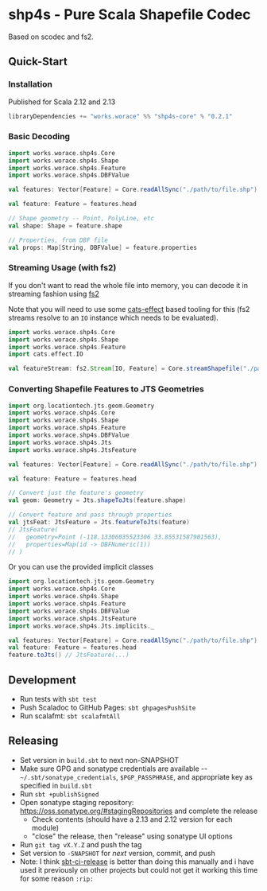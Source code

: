 # shp4s - Pure Scala Shapefile Codec

Based on scodec and fs2.

## Quick-Start

### Installation

Published for Scala 2.12 and 2.13

```scala
libraryDependencies += "works.worace" %% "shp4s-core" % "0.2.1"
```

### Basic Decoding

```scala
import works.worace.shp4s.Core
import works.worace.shp4s.Shape
import works.worace.shp4s.Feature
import works.worace.shp4s.DBFValue

val features: Vector[Feature] = Core.readAllSync("./path/to/file.shp")

val feature: Feature = features.head

// Shape geometry -- Point, PolyLine, etc
val shape: Shape = feature.shape

// Properties, from DBF file
val props: Map[String, DBFValue] = feature.properties
```

### Streaming Usage (with fs2)

If you don't want to read the whole file into memory, you can decode it in streaming fashion using [fs2](https://fs2.io/)

Note that you will need to use some [cats-effect](https://typelevel.org/cats-effect/) based tooling for this (fs2 streams resolve to an `IO` instance which needs to be evaluated).

```scala
import works.worace.shp4s.Core
import works.worace.shp4s.Shape
import works.worace.shp4s.Feature
import cats.effect.IO

val featureStream: fs2.Stream[IO, Feature] = Core.streamShapefile("./path/to/my.shp")
```

### Converting Shapefile Features to JTS Geometries

```scala
import org.locationtech.jts.geom.Geometry
import works.worace.shp4s.Core
import works.worace.shp4s.Shape
import works.worace.shp4s.Feature
import works.worace.shp4s.DBFValue
import works.worace.shp4s.Jts
import works.worace.shp4s.JtsFeature

val features: Vector[Feature] = Core.readAllSync("./path/to/file.shp")

val feature: Feature = features.head

// Convert just the feature's geometry
val geom: Geometry = Jts.shapeToJts(feature.shape)

// Convert feature and pass through properties
val jtsFeat: JtsFeature = Jts.featureToJts(feature)
// JtsFeature(
//   geometry=Point (-118.13306035523306 33.85531587901563),
//   properties=Map(id -> DBFNumeric(1))
// )
```

Or you can use the provided implicit classes

```scala
import org.locationtech.jts.geom.Geometry
import works.worace.shp4s.Core
import works.worace.shp4s.Shape
import works.worace.shp4s.Feature
import works.worace.shp4s.DBFValue
import works.worace.shp4s.JtsFeature
import works.worace.shp4s.Jts.implicits._

val features: Vector[Feature] = Core.readAllSync("./path/to/file.shp")
val feature: Feature = features.head
feature.toJts() // JtsFeature(...)
```

## Development

* Run tests with `sbt test`
* Push Scaladoc to GitHub Pages: `sbt ghpagesPushSite`
* Run scalafmt: `sbt scalafmtAll`

## Releasing

* Set version in `build.sbt` to next non-SNAPSHOT
* Make sure GPG and sonatype credentials are available -- `~/.sbt/sonatype_credentials`, `$PGP_PASSPHRASE`, and appropriate key as specified in `build.sbt`
* Run `sbt +publishSigned`
* Open sonatype staging repository: https://oss.sonatype.org/#stagingRepositories and complete the release
  * Check contents (should have a 2.13 and 2.12 version for each module)
  * "close" the release, then "release" using sonatype UI options
* Run `git tag vX.Y.Z` and push the tag
* Set version to `-SNAPSHOT` for _next_ version, commit, and push
* Note: I think [sbt-ci-release](https://github.com/sbt/sbt-ci-release) is better than doing this manually and i have used it previously on other projects but could not get it working this time for some reason `:rip:`
